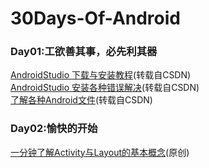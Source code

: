 # 30Days-Of-Android

### Day01:工欲善其事，必先利其器
[AndroidStudio 下载与安装教程](https://blog.csdn.net/shengmer/article/details/78866918)(转载自CSDN)    
[AndroidStudio 安装各种错误解决](https://blog.csdn.net/TaiJi1985/article/details/51404720)(转载自CSDN)  
[了解各种Android文件](https://blog.csdn.net/zhaohuiyang_949/article/details/81639127)(转载自CSDN)  
### Day02:愉快的开始
[一分钟了解Activity与Layout的基本概念](https://github.com/stepfencurryxiao/30DaysOfAndroid/blob/master/docs/Day02/ActivityAndLayout.md)(原创)
